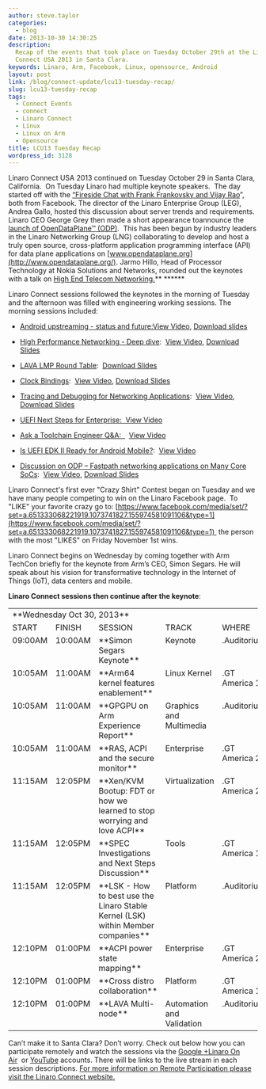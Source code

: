 ```yaml
---
author: steve.taylor
categories:
  - blog
date: 2013-10-30 14:30:25
description:
  Recap of the events that took place on Tuesday October 29th at the Linaro
  Connect USA 2013 in Santa Clara.
keywords: Linaro, Arm, Facebook, Linux, opensource, Android
layout: post
link: /blog/connect-update/lcu13-tuesday-recap/
slug: lcu13-tuesday-recap
tags:
  - Connect Events
  - connect
  - Linaro Connect
  - Linux
  - Linux on Arm
  - Opensource
title: LCU13 Tuesday Recap
wordpress_id: 3128
---
```


Linaro Connect USA 2013 continued on Tuesday October 29 in Santa Clara, California.  On Tuesday Linaro had multiple keynote speakers.  The day started off with the [“Fireside Chat with Frank Frankovsky and Vijay Rao](http://www.youtube.com/watch?v=UUAU5JnP1EM)”, both from Facebook. The director of the Linaro Enterprise Group (LEG), Andrea Gallo, hosted this discussion about server trends and requirements. Linaro CEO George Grey then made a short appearance toannounce the [launch of OpenDataPlane™ (ODP)](/news/linaro-launches-opendataplane-odp-project-deliver-open-source-cross-platform-interoperability-networking-platforms/).  This has been begun by industry leaders in the Linaro Networking Group (LNG) collaborating to develop and host a truly open source, cross-platform application programming interface (API) for data plane applications on [www.opendataplane.org](http://www.opendataplane.org/). Jarmo Hillo, Head of Processor Technology at Nokia Solutions and Networks, rounded out the keynotes with a talk on [High End Telecom Networking.](https://www.slideshare.net/linaroorg/lcu13-lng-highpernetwkingdeepdivejarmo131023)** \*\*\*\***

Linaro Connect sessions followed the keynotes in the morning of Tuesday and the afternoon was filled with engineering working sessions. The morning sessions included:

- [Android upstreaming - status and future:](http://lcu-13.zerista.com/event/member/85107)[View Video](http://www.youtube.com/watch?v=BeK28igciCk), [Download slides](https://www.slideshare.net/linaroorg/android-statusandfuture)

- [High Performance Networking - Deep dive](http://lcu-13.zerista.com/event/member/85112):  [View Video](http://www.youtube.com/watch?v=QTtKOoIteaY), [Download Slides](https://www.slideshare.net/linaroorg/lcu13-lng-highpernetwkingdeepdivejarmo131023)

- [LAVA LMP Round Table](http://lcu-13.zerista.com/event/member/85123):  [Download Slides](https://www.slideshare.net/linaroorg/02-lava-lmpdave)

- [Clock Bindings](http://lcu-13.zerista.com/event/member/85110):  [View Video](http://www.youtube.com/watch?v=ZwwQdAwQsKg), [Download Slides](https://www.slideshare.net/linaroorg/common-clockbindingsandstuff)

- [Tracing and Debugging for Networking Applications](http://lcu-13.zerista.com/event/member/85105):  [View Video](http://www.youtube.com/watch?v=z3BdRxMNuwA), [Download Slides](https://www.slideshare.net/linaroorg/lcu13-lng-trackdebugmagnushd)

- [UEFI Next Steps for Enterprise](http://lcu-13.zerista.com/event/member/85111)[:  View Video](http://www.youtube.com/watch?v=IwlOpwHVzwM)

- [Ask a Toolchain Engineer Q&A:  ](http://lcu-13.zerista.com/event/member/85113)  [View Video](http://www.youtube.com/watch?v=yUmq9mGHC80)

- [Is UEFI EDK II Ready for Android Mobile?](http://lcu-13.zerista.com/event/member/85114):  [View Video](http://www.youtube.com/watch?v=yUmq9mGHC80)

- [Discussion on ODP – Fastpath networking applications on Many Core SoCs](http://lcu-13.zerista.com/event/member/85109):  [View Video](http://www.youtube.com/watch?v=moWTXkbDrCQ), [Download Slides](https://www.slideshare.net/linaroorg/lcu13-lng-odpdiscussolavv7)

Linaro Connect's first ever "Crazy Shirt" Contest began on Tuesday and we have many people competing to win on the Linaro Facebook page.  To "LIKE" your favorite crazy go to: [https://www.facebook.com/media/set/?set=a.651333068221919.1073741827.155974581091106&type=1](https://www.facebook.com/media/set/?set=a.651333068221919.1073741827.155974581091106&type=1)  the person with the most "LIKES" on Friday November 1st wins.

Linaro Connect begins on Wednesday by coming together with Arm TechCon briefly for the keynote from Arm’s CEO, Simon Segars. He will speak about his vision for transformative technology in the Internet of Things (IoT), data centers and mobile.

**Linaro Connect sessions then continue after the keynote**:

<table cellpadding="0" cellspacing="0" border="0" class="table responsive-table">
<tbody >
<tr >
<td colspan="5" markdown="1">
**Wednesday Oct 30, 2013**
</td>
</tr>
<tr >

<td markdown="1" >
START
</td>

<td markdown="1" >
FINISH
</td>

<td markdown="1" >
SESSION
</td>

<td markdown="1" >
TRACK
</td>

<td markdown="1" >
WHERE
</td>
</tr>
<tr >

<td valign="top" markdown="1">
09:00AM
</td>

<td valign="top" markdown="1">
10:00AM
</td>

<td width="277" valign="top" markdown="1">
**Simon Segars Keynote**
</td>

<td valign="top" markdown="1">
Keynote
</td>

<td valign="top" markdown="1">
.Auditorium
</td>
</tr>
<tr >

<td valign="top" markdown="1">
10:05AM
</td>

<td valign="top" markdown="1">
11:00AM
</td>

<td width="277" valign="top" markdown="1">
**Arm64 kernel features enablement**
</td>

<td valign="top" markdown="1">
Linux Kernel
</td>

<td valign="top" markdown="1">
.GT America 1
</td>
</tr>
<tr >

<td valign="top" markdown="1">
10:05AM
</td>

<td valign="top" markdown="1">
11:00AM
</td>

<td width="277" valign="top" markdown="1">
**GPGPU on Arm Experience Report**
</td>

<td valign="top" markdown="1">
Graphics and Multimedia
</td>

<td valign="top" markdown="1">
.Auditorium
</td>
</tr>
<tr >

<td valign="top" markdown="1">
10:05AM
</td>

<td valign="top" markdown="1">
11:00AM
</td>

<td width="277" valign="top" markdown="1">
**RAS, ACPI and the secure monitor**
</td>

<td valign="top" markdown="1">
Enterprise
</td>

<td valign="top" markdown="1">
.GT America 2
</td>
</tr>
<tr >

<td valign="top" markdown="1">
11:15AM
</td>

<td valign="top" markdown="1">
12:05PM
</td>

<td width="277" valign="top" markdown="1">
**Xen/KVM Bootup: FDT or how we learned to stop worrying and love ACPI**
</td>

<td valign="top" markdown="1">
Virtualization
</td>

<td valign="top" markdown="1">
.GT America 2
</td>
</tr>
<tr >

<td valign="top" markdown="1">
11:15AM
</td>

<td valign="top" markdown="1">
12:05PM
</td>

<td width="277" valign="top" markdown="1">
**SPEC Investigations and Next Steps Discussion**
</td>

<td valign="top" markdown="1">
Tools
</td>

<td valign="top" markdown="1">
.GT America 1
</td>
</tr>
<tr >

<td valign="top" markdown="1">
11:15AM
</td>

<td valign="top" markdown="1">
12:05PM
</td>

<td width="277" valign="top" markdown="1">
**LSK - How to best use the Linaro Stable Kernel (LSK) within Member companies**
</td>

<td valign="top" markdown="1">
Platform
</td>

<td valign="top" markdown="1">
.Auditorium
</td>
</tr>
<tr >

<td valign="top" markdown="1">
12:10PM
</td>

<td valign="top" markdown="1">
01:00PM
</td>

<td width="277" valign="top" markdown="1">
**ACPI power state mapping**
</td>

<td valign="top" markdown="1">
Enterprise
</td>

<td valign="top" markdown="1">
.GT America 2
</td>
</tr>
<tr >

<td valign="top" markdown="1">
12:10PM
</td>

<td valign="top" markdown="1">
01:00PM
</td>

<td width="277" valign="top" markdown="1">
**Cross distro collaboration**
</td>

<td valign="top" markdown="1">
Platform
</td>

<td valign="top" markdown="1">
.GT America 1
</td>
</tr>
<tr >

<td valign="top" markdown="1">
12:10PM
</td>

<td valign="top" markdown="1">
01:00PM
</td>

<td width="277" valign="top" markdown="1">
**LAVA Multi-node**
</td>

<td valign="top" markdown="1">
Automation and Validation
</td>

<td valign="top" markdown="1">
.Auditorium
</td>
</tr>
</tbody>
</table>

Can’t make it to Santa Clara? Don’t worry. Check out below how you can participate remotely and watch the sessions via the [Google +Linaro On Air](https://web.archive.org/web/2019*/https://plus.google.com/u/0/116754366033915823792/posts)  or [YouTube](http://www.youtube.com/user/LinaroOnAir) accounts. There will be links to the live stream in each session descriptions. [For more information on Remote Participation please visit the Linaro Connect website.](/blog/remote-participation-for-lcu13/)

